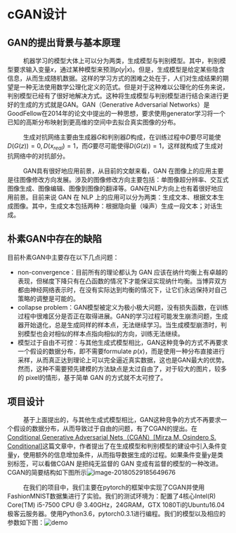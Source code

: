 # cGAN设计

## GAN的提出背景与基本原理

&emsp; &emsp; 机器学习的模型大体上可以分为两类，生成模型与判别模型。其中，判别模型要求输入变量$x$，通过某种模型来预测$p(y|x)$。但是，生成模型是给定某些隐含信息，从而生成随机数据。这样的学习方式的困难之处在于，人们对生成结果的期望是一种无法使用数学公理化定义的范式。但是对于这种难以公理化的任务来说，判别模型已经有了很好地解决方式。这种将生成模型与判别模型进行结合来进行更好的生成的方式就是GAN。GAN（Generative Adversarial Networks）是GoodFellow在2014年的论文中提出的一种思想，要求使用generator学习将一个已知的高斯分布映射到更高维的空间中去拟合真实图像的分布。

&emsp; &emsp; 生成对抗网络主要由生成器$G$和判别器$D$构成，在训练过程中$D$要尽可能使$D(G(z)) = 0, D(x_{real}) = 1$，而$G$要尽可能使得$D(G(z)) = 1$，这样就构成了生成对抗网络中的对抗部分。

&emsp; &emsp; GAN具有很好地应用前景，从目前的文献来看，GAN 在图像上的应用主要是往图像修改方向发展。涉及的图像修改方向主要包括：单图像超分辨率、交互式图像生成、图像编辑、图像到图像的翻译等。GAN在NLP方向上也有着很好地应用前景。目前来说 GAN 在 NLP 上的应用可以分为两类：生成文本、根据文本生成图像。其中，生成文本包括两种：根据隐向量（噪声）生成一段文本；对话生成。

## 朴素GAN中存在的缺陷

目前朴素GAN中主要存在以下几点问题：

- non-convergence：目前所有的理论都认为 GAN 应该在纳什均衡上有卓越的表现，但梯度下降只有在凸函数的情况下才能保证实现纳什均衡。当博弈双方都由神经网络表示时，在没有实际达到均衡的情况下，让它们永远保持对自己策略的调整是可能的。
- collapse problem：GAN模型被定义为极小极大问题，没有损失函数，在训练过程中很难区分是否正在取得进展。GAN的学习过程可能发生崩溃问题，生成器开始退化，总是生成同样的样本点，无法继续学习。当生成模型崩溃时，判别模型也会对相似的样本点指向相似的方向，训练无法继续。
- 模型过于自由不可控：与其他生成式模型相比，GAN这种竞争的方式不再要求一个假设的数据分布，即不需要formulate $p(x)$，而是使用一种分布直接进行采样，从而真正达到理论上可以完全逼近真实数据，这也是GAN最大的优势。然而，这种不需要预先建模的方法缺点是太过自由了，对于较大的图片，较多的 pixel的情形，基于简单 GAN 的方式就不太可控了。

## 项目设计

&emsp; &emsp; 基于上面提出的，与其他生成式模型相比，GAN这种竞争的方式不再要求一个假设的数据分布，从而导致过于自由的问题，有了CGAN的提出。在[Conditional Generative Adversarial Nets（CGAN）[Mirza M, Osindero S. Conditional]](https://arxiv.org/abs/1411.1784)这篇文章中，作者提出了在生成模型和判别模型的建设中引入条件变量y，使用额外的信息增加条件，从而指导数据生成的过程。如果条件变量y是类别标签，可以看做CGAN 是把纯无监督的 GAN 变成有监督的模型的一种改进。CGAN的简要结构如下图所示![image-20180529185649676](/Users/zhixingzhang/Documents/大三下/AI-Final-Project/media/image-20180529185649676.png)

&emsp; &emsp; 在我们的项目中，我们主要在pytorch的框架中实现了CGAN并使用FashionMNIST数据集进行了实验。我们的测试环境为：配置了4核心Intel(R) Core(TM) i5-7500 CPU @ 3.40GHz，24GRAM，GTX 1080Ti的Ubuntu16.04极客云服务器。使用Python3.6，pytorch0.3.1进行编程。我们的模型以及相应的参数如下图：![demo](/Users/zhixingzhang/Documents/大三下/AI-Final-Project/media/demo.jpeg)
